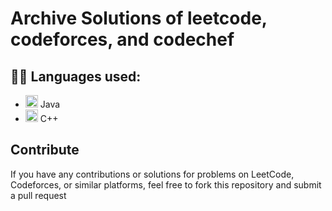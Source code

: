 # Archive Solutions of leetcode, codeforces, and codechef
## 👨‍💻 Languages used: 
* <img src="https://raw.githubusercontent.com/jmnote/z-icons/master/svg/java.svg" alt="Java" width="20" height="20"> Java
* <img src="https://raw.githubusercontent.com/jmnote/z-icons/master/svg/cpp.svg" alt="C++" width="20" height="20"> C++
## Contribute 
If you have any contributions or solutions for problems on LeetCode, Codeforces, or similar platforms, feel free to fork this repository and submit a pull request
